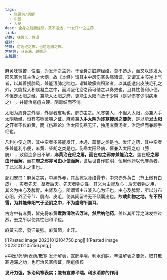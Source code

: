 ```yaml
---
tags:
  - 张锡纯/药解
  - 中医
  - 人纪
desc: 全身之脏腑经络，莫不透达；**发汗**之主药
link: 
药性: 味微苦，性温
症状: 
特殊: 可治经之邪，也可治腑之邪。
常见方: 麻黃湯，越婢汤
主脏腑:
---
```


麻黄味微苦，性温，为发汗之主药。于全身之脏腑经络，莫不透达，而又以逐发太阳风寒为其主治之大纲。故《本经》谓其主中风伤寒头痛诸证，又谓其主咳逆上气者，以其善搜肺风，兼能泻肺定喘也。谓其破癥瘕积聚者，以其能透出皮肤毛孔之外，又能探入积痰凝血之中，而消坚化瘀之药可偕之以奏效也。且其性善利小便，不但走太阳之经，兼能入太阳之府，更能由太阳而及于少阴（是以伤寒少阴病用之） ，并能治疮疽白硬、阴毒结而不消。


太阳为周身之外廓，外廓者皮毛也，肺亦主之。风寒袭人，不但入太阳，必兼入手太阴肺经，恒有咳嗽微喘之证。麻黄兼**入手太阴为逐寒搜风之要药**，是以能**发太阳之汗**者不仅麻黄，而《伤寒论》治太阳伤寒无汗，独用麻黄汤者，治足经而兼顾手经也。

凡利小便之药，其中空者多兼能发汗，木通、萹蓄之类是也。发汗之药，其中空者多兼能利小便，麻黄、柴胡之类是也。伤寒太阳经病，恒兼入太阳之府（膀胱） ，致留连多日不解，**麻黄治在经之邪，而在府之邪亦兼能治之**。盖在**经之邪由汗而解**，而在**府之邪亦可由小便而解**，彼后世自作聪明，恒用他药以代麻黄者，于此义盖未之审也。


邹润安曰：麻黄之实，中黑外赤，其茎宛似脉络骨节，中央赤外黄白（节上微有白皮） ，实者先天，茎者后天。先天者物之性，其义为由肾及心；后天者物之用，其义为由心及脾胃。由肾及心，所谓肾主五液入心为汗也，由心及脾胃，所以分布心阳，外至骨节、肌肉、皮毛，使其间留滞无不倾囊出也。故**栽此物之地，冬不积雪，为其能伸阳气于至阴之中，不为盛寒所遏耳**。


古方中有麻黄，皆先将麻黄**煮数沸吹去浮沫，然后纳他药**。盖以其所浮之沫发性过烈，去之所以使其性归和平也。


麻黃去節，發汗最強。麻黃節，止汗。





![[Pasted image 20231012104750.png]]![[Pasted image 20231012105156.png]]


#中医/药/解表药/散寒
发汗解表，宣肺平喘，利水消肿。辛温解表之要药，取其散寒通滞之功，也可治风寒痹证，阴疽痰核

**发汗力强，多治风寒表实；兼有宣肺平喘，利水消肿的作用**